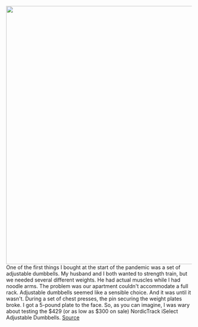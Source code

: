 <img src='https://cdn.vox-cdn.com/thumbor/ZDYLHuktQI6JAcqIoYYGuS4UKCY=/0x0:2040x1360/1200x675/filters:focal(866x696:1192x1022)/cdn.vox-cdn.com/uploads/chorus_image/image/70744785/vsong_220411_5135_0001.0.jpg' width='700px' /><br/>
One of the first things I bought at the start of the pandemic was a set of adjustable dumbbells. My husband and I both wanted to strength train, but we needed several different weights. He had actual muscles while I had noodle arms. The problem was our apartment couldn't accommodate a full rack. Adjustable dumbbells seemed like a sensible choice. And it was until it wasn't. During a set of chest presses, the pin securing the weight plates broke. I got a 5-pound plate to the face. So, as you can imagine, I was wary about testing the $429 (or as low as $300 on sale) NordicTrack iSelect Adjustable Dumbbells.
<a href='https://www.theverge.com/23022416/nordictrack-iselect-adjustable-dumbbells-review-amazon-alexa'> Source <a/>